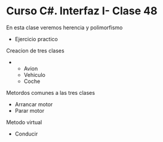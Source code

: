 # Curso C#. Interfaz I- Clase 48

En esta clase veremos herencia y polimorfismo 

- Ejercicio practico

Creacion de tres clases

- - Avion
  - Vehiculo
  - Coche

Metordos comunes a las tres clases

- Arrancar motor
- Parar motor

Metodo virtual

- Conducir









